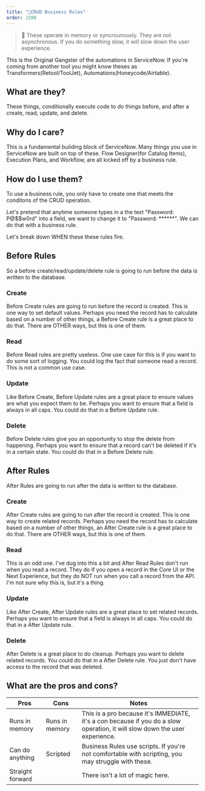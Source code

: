 ```yaml
---
title: "🧠CRUD Business Rules"
order: 2200
---
```


> 🧠 These operate in memory or syncrounously.  They are not asynchronous.  If you do something slow, it will slow down the user experience.

This is the Original Gangster of the automations in ServiceNow.  If you're coming from another tool you might know theses as Transformers(Retool/ToolJet), Automations(Honeycode/Airtable).  

## What are they?

These things, conditionally execute code to do things before, and after a create, read, update, and delete.

## Why do I care?

This is a fundamental building block of ServiceNow.  Many things you use in ServiceNow are built on top of these.  Flow Designer(for Catalog Items), Execution Plans, and Workflow, are all kicked off by a business rule.  

## How do I use them?

To use a business rule, you only have to create one that meets the conditons of the CRUD operation.

Let's pretend that anytime someone types in a the text "Password: P@$$w0rd" into a field, we want to change it to "Password: ******".  We can do that with a business rule.

Let's break down WHEN these these rules fire.

## Before Rules

So a before create/read/update/delete rule is going to run before the data is written to the database.  

### Create

Before Create rules are going to run before the record is created.  This is one way to set default values.  Perhaps you need the record has to calculate based on a number of other things, a Before Create rule is a great place to do that.  There are OTHER ways, but this is one of them.

### Read

Before Read rules are pretty useless.  One use case for this is if you want to do some sort of logging.  You could log the fact that someone read a record.  This is not a common use case.

### Update

Like Before Create, Before Update rules are a great place to ensure values are what you expect them to be.  Perhaps you want to ensure that a field is always in all caps.  You could do that in a Before Update rule.

### Delete

Before Delete rules give you an opportunity to stop the delete from happening.  Perhaps you want to ensure that a record can't be deleted if it's in a certain state.  You could do that in a Before Delete rule.

## After Rules

After Rules are going to run after the data is written to the database.

### Create

After Create rules are going to run after the record is created.  This is one way to create related records.  Perhaps you need the record has to calculate based on a number of other things, an After Create rule is a great place to do that.  There are OTHER ways, but this is one of them.

### Read

This is an odd one.  I've dug into this a bit and After Read Rules don't run when you read a record.  They do if you open a record in the Core UI or the Next Experience, but they do NOT run when you call a record from the API.  I'm not sure why this is, but it's a thing.

### Update

Like After Create, After Update rules are a great place to set related records.  Perhaps you want to ensure that a field is always in all caps.  You could do that in a After Update rule.

### Delete

After Delete is a great place to do cleanup.  Perhaps you want to delete related records.  You could do that in a After Delete rule.  You just don't have access to the record that was deleted.

## What are the pros and cons?

| Pros | Cons | Notes |
| ---- | ---- | ---- |
| Runs in memory | Runs in memory | This is a pro because it's IMMEDIATE, it's a con because if you do a slow operation, it will slow down the user experience. |
| Can do anything | Scripted | Business Rules use scripts.  If you're not comfortable with scripting, you may struggle with these. |
| Straight forward | | There isn't a lot of magic here. |

